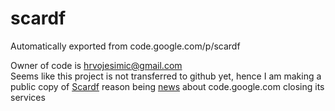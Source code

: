 # scardf
Automatically exported from code.google.com/p/scardf

Owner of code is hrvojesimic@gmail.com <br/>
Seems like this project is not transferred to github yet, hence I am making a public copy of <a href="https://code.google.com/p/scardf/">Scardf</a> reason being <a href="http://www.eweek.com/developer/google-closing-the-doors-on-google-code.html">news</a> about code.google.com closing its services


